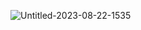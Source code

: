 ![Untitled-2023-08-22-1535](https://github.com/youssefshibl/labs_vagrant/assets/63800183/36226fbd-96f3-45a3-a78a-f077145f10d5)
